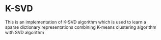 # K-SVD
This is an implementation of K-SVD algorithm which is used to learn a sparse dictionary representations combining K-means clustering algorithm with SVD algorithm
